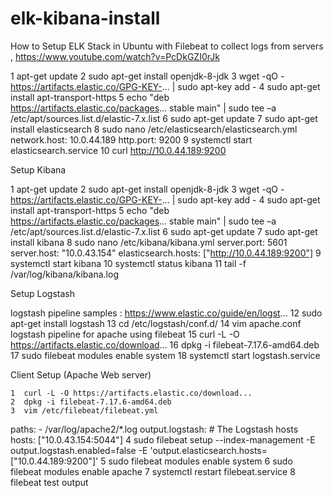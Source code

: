 # elk-kibana-install
How to Setup ELK Stack in Ubuntu with Filebeat to collect logs from servers    , https://www.youtube.com/watch?v=PcDkGZI0rJk


1  apt-get update
    2  sudo apt-get install openjdk-8-jdk
    3  wget -qO - https://artifacts.elastic.co/GPG-KEY-... | sudo apt-key add -
    4  sudo apt-get install apt-transport-https
    5  echo "deb https://artifacts.elastic.co/packages... stable main" | sudo tee –a /etc/apt/sources.list.d/elastic-7.x.list
    6  sudo apt-get update
    7  sudo apt-get install elasticsearch
    8  sudo nano /etc/elasticsearch/elasticsearch.yml
  network.host: 10.0.44.189
  http.port: 9200
    9 systemctl start elasticsearch.service
  10  curl http://10.0.44.189:9200 


Setup Kibana

1  apt-get update
    2  sudo apt-get install openjdk-8-jdk
    3  wget -qO - https://artifacts.elastic.co/GPG-KEY-... | sudo apt-key add -
    4  sudo apt-get install apt-transport-https
    5  echo "deb https://artifacts.elastic.co/packages... stable main" | sudo tee –a /etc/apt/sources.list.d/elastic-7.x.list
    6  sudo apt-get update
    7  sudo apt-get install kibana
    8  sudo nano /etc/kibana/kibana.yml
  server.port: 5601
  server.host: "10.0.43.154"
  elasticsearch.hosts: ["http://10.0.44.189:9200"]
    9  systemctl start kibana
   10  systemctl status kibana
   11  tail -f /var/log/kibana/kibana.log


Setup Logstash

logstash pipeline samples : https://www.elastic.co/guide/en/logst... 
   12  sudo apt-get install logstash
   13  cd /etc/logstash/conf.d/
   14  vim apache.conf
logstash pipeline for apache using filebeat 
   15  curl -L -O https://artifacts.elastic.co/download...
   16  dpkg -i filebeat-7.17.6-amd64.deb 
   17  sudo filebeat modules enable system
   18  systemctl start logstash.service


Client Setup (Apache Web server)

    1  curl -L -O https://artifacts.elastic.co/download...
    2  dpkg -i filebeat-7.17.6-amd64.deb 
    3  vim /etc/filebeat/filebeat.yml
  paths:
      - /var/log/apache2/*.log
  output.logstash:
    # The Logstash hosts
    hosts: ["10.0.43.154:5044"]
   4  sudo filebeat setup --index-management -E output.logstash.enabled=false -E 'output.elasticsearch.hosts=["10.0.44.189:9200"]'
   5  sudo filebeat modules enable system
   6  sudo filebeat modules enable apache
   7  systemctl restart filebeat.service
   8  filebeat test output
   
